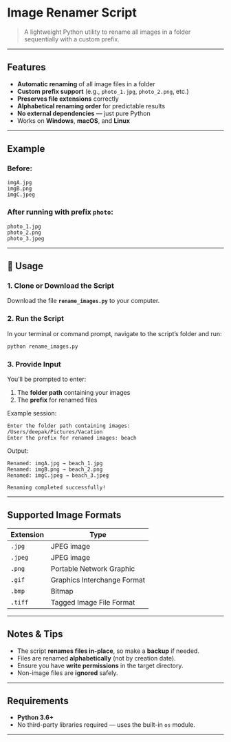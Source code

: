 
# Image Renamer Script

> A lightweight Python utility to rename all images in a folder sequentially with a custom prefix.

---

## Features

* **Automatic renaming** of all image files in a folder
* **Custom prefix support** (e.g., `photo_1.jpg`, `photo_2.png`, etc.)
* **Preserves file extensions** correctly
* **Alphabetical renaming order** for predictable results
* **No external dependencies** — just pure Python
* Works on **Windows**, **macOS**, and **Linux**

---

## Example

### Before:

```
imgA.jpg
imgB.png
imgC.jpeg
```

### After running with prefix `photo`:

```
photo_1.jpg
photo_2.png
photo_3.jpeg
```

---

## 🧠 Usage

### 1. Clone or Download the Script

Download the file **`rename_images.py`** to your computer.

### 2. Run the Script

In your terminal or command prompt, navigate to the script’s folder and run:

```bash
python rename_images.py
```

### 3. Provide Input

You’ll be prompted to enter:

1. The **folder path** containing your images
2. The **prefix** for renamed files

Example session:

```
Enter the folder path containing images: /Users/deepak/Pictures/Vacation
Enter the prefix for renamed images: beach
```

Output:

```
Renamed: imgA.jpg → beach_1.jpg
Renamed: imgB.png → beach_2.png
Renamed: imgC.jpeg → beach_3.jpeg

Renaming completed successfully!
```

---

## Supported Image Formats

| Extension | Type                        |
| --------- | --------------------------- |
| `.jpg`    | JPEG image                  |
| `.jpeg`   | JPEG image                  |
| `.png`    | Portable Network Graphic    |
| `.gif`    | Graphics Interchange Format |
| `.bmp`    | Bitmap                      |
| `.tiff`   | Tagged Image File Format    |

---

## Notes & Tips

* The script **renames files in-place**, so make a **backup** if needed.
* Files are renamed **alphabetically** (not by creation date).
* Ensure you have **write permissions** in the target directory.
* Non-image files are **ignored** safely.

---

## Requirements

* **Python 3.6+**
* No third-party libraries required — uses the built-in `os` module.

---


